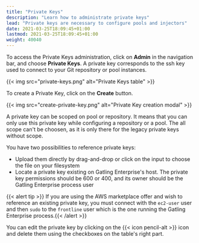 ```yaml
---
title: "Private Keys"
description: "Learn how to administrate private keys"
lead: "Private keys are necessary to configure pools and injectors"
date: 2021-03-25T18:09:45+01:00
lastmod: 2021-03-25T18:09:45+01:00
weight: 40040
---
```


To access the Private Keys administration, click on **Admin** in the navigation bar, and choose **Private Keys**. A private key corresponds to the ssh key used to connect to your Git repository or pool instances.

{{< img src="private-keys.png" alt="Private Keys table" >}}

To create a Private Key, click on the **Create** button.

{{< img src="create-private-key.png" alt="Private Key creation modal" >}}

A private key can be scoped on pool or repository. It means that you can only use this private key while configuring a repository or a pool. The all scope can't be choosen, as it is only there for the legacy private keys without scope.

You have two possibilities to reference private keys:

- Upload them directly by drag-and-drop or click on the input to choose the file on your filesystem
- Locate a private key existing on Gatling Enterprise's host. The private key permissions should be 600 or 400, and its owner should be the Gatling Enterprise process user

{{< alert tip >}}
If you are using the AWS marketplace offer and wish to reference an existing private key, you must connect with the `ec2-user` user and then `sudo` to the `frontline` user which is the one running the Gatling Enterprise process.{{< /alert >}}

You can edit the private key by clicking on the {{< icon pencil-alt >}} icon and delete them using the checkboxes on the table's right part.

